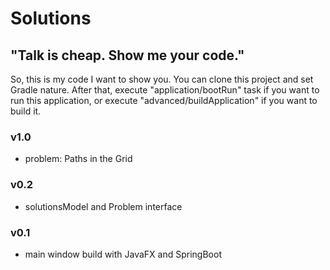 # Solutions
## "Talk is cheap. Show me your code."

So, this is my code I want to show you.
You can clone this project and set Gradle nature. After that, execute "application/bootRun" task if you want to run this application, or execute "advanced/buildApplication" if you want to build it. 

### v1.0

- problem: Paths in the Grid

### v0.2

- solutionsModel and Problem interface

### v0.1

- main window build with JavaFX and SpringBoot